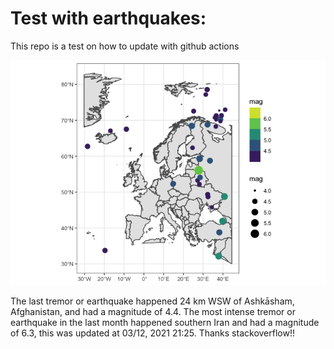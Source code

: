 <!-- README.md is generated from README.Rmd. Please edit that file -->

Test with earthquakes:
======================

This repo is a test on how to update with github actions

![](man/figures/README-unnamed-chunk-2-1.png)

The last tremor or earthquake happened 24 km WSW of Ashkāsham,
Afghanistan, and had a magnitude of 4.4. The most intense tremor or
earthquake in the last month happened southern Iran and had a magnitude
of 6.3, this was updated at 03/12, 2021 21:25. Thanks stackoverflow!!
